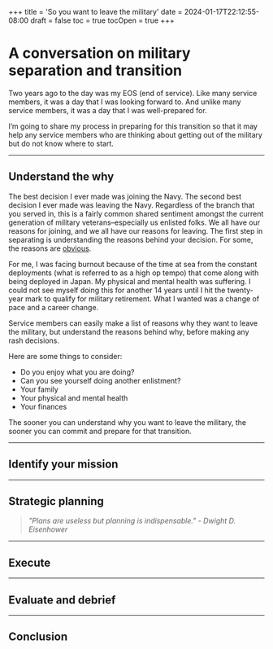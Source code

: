 +++
title = 'So you want to leave the military'
date = 2024-01-17T22:12:55-08:00
draft = false
toc = true
tocOpen = true
+++

# A conversation on military separation and transition

Two years ago to the day was my EOS (end of service). Like many service members, it was a day that I was looking forward to. And unlike many service members, it was a day that I was well-prepared for.

I’m going to share my process in preparing for this transition so that it may help any service members who are thinking about getting out of the military but do not know where to start.

***

## Understand the why
The best decision I ever made was joining the Navy. The second best decision I ever made was leaving the Navy. Regardless of the branch that you served in, this is a fairly common shared sentiment amongst the current generation of military veterans–especially us enlisted folks. We all have our reasons for joining, and we all have our reasons for leaving. The first step in separating is understanding the reasons behind your decision. For some, the reasons are [obvious](https://old.reddit.com/r/Veterans/comments/17apeib/my_personal_reasons_for_getting_out_please_share/).

For me, I was facing burnout because of the time at sea from the constant deployments (what is referred to as a high op tempo) that come along with being deployed in Japan. My physical and mental health was suffering. I could not see myself doing this for another 14 years until I hit the twenty-year mark to qualify for military retirement. What I wanted was a change of pace and a career change.

Service members can easily make a list of reasons why they want to leave the military, but understand the reasons behind why, before making any rash decisions.

Here are some things to consider:
* Do you enjoy what you are doing?
* Can you see yourself doing another enlistment?
* Your family
* Your physical and mental health
* Your finances

The sooner you can understand why you want to leave the military, the sooner you can commit and prepare for that transition.

***

## Identify your mission

***

## Strategic planning
> _"Plans are useless but planning is indispensable." - Dwight D. Eisenhower_

***

## Execute

***

## Evaluate and debrief

***

## Conclusion
